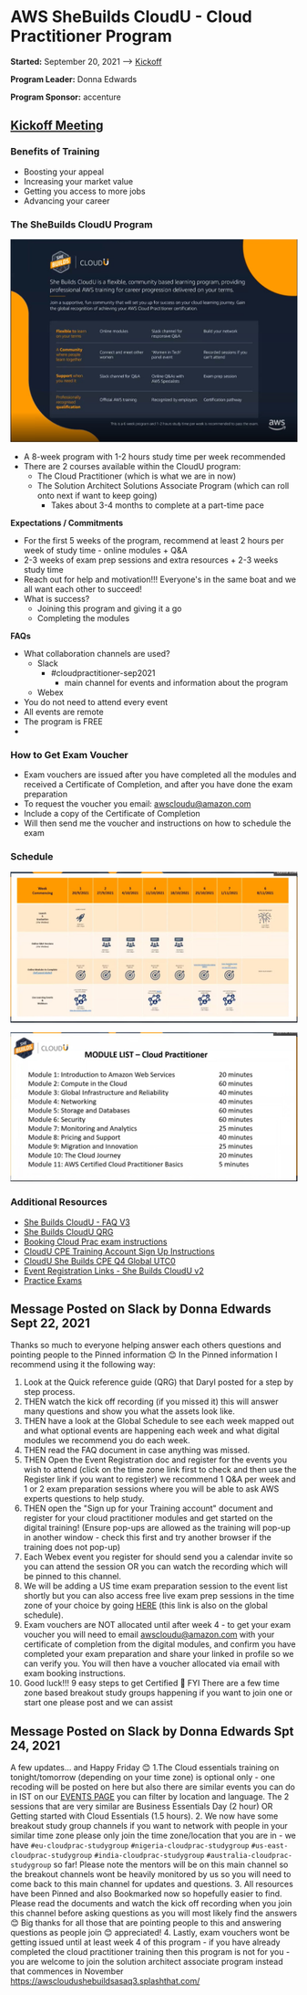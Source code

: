 # AWS SheBuilds CloudU - Cloud Practitioner Program

**Started:** September 20, 2021 --> [Kickoff](https://mycamerapics.com/cloudu/She%20Builds%20CloudU%20Kick-off%20Event-20210920%200252-1.mp4)

**Program Leader:** Donna Edwards

**Program Sponsor:** accenture

## [Kickoff Meeting](https://mycamerapics.com/cloudu/She%20Builds%20CloudU%20Kick-off%20Event-20210920%200252-1.mp4)

### Benefits of Training
- Boosting your appeal
- Increasing your market value
- Getting you access to more jobs
- Advancing your career

### The SheBuilds CloudU Program
![](SheBuilds_CloudU_Program.jpg)

- A 8-week program with 1-2 hours study time per week recommended
- There are 2 courses available within the CloudU program:
  - The Cloud Practitioner (which is what we are in now)
  - The Solution Architect Solutions Associate Program (which can roll onto next if want to keep going)
    - Takes about 3-4 months to complete at a part-time pace

**Expectations / Commitments**

- For the first 5 weeks of the program, recommend at least 2 hours per week of study time - online modules + Q&A
- 2-3 weeks of exam prep sessions and extra resources + 2-3 weeks study time
- Reach out for help and motivation!!! Everyone's in the same boat and we all want each other to succeed!
- What is success?
  - Joining this program and giving it a go
  - Completing the modules

**FAQs**

- What collaboration channels are used?
  - Slack
    - #cloudpractitioner-sep2021
      - main channel for events and information about the program
  - Webex
- You do not need to attend every event
- All events are remote
- The program is FREE
- 

### How to Get Exam Voucher

- Exam vouchers are issued after you have completed all the modules and received a Certificate of Completion, and after you have done the exam preparation
- To request the voucher you email: awscloudu@amazon.com 
- Include a copy of the Certificate of Completion
- Will then send me the voucher and instructions on how to schedule the exam

### Schedule
![](schedule.jpg)

![](module_list.jpg)

### Additional Resources
- [She Builds CloudU - FAQ V3](She%20Builds%20CloudU%20-%20FAQ%20V3.pdf)
- [She Builds CloudU QRG](She%20Builds%20CloudU%20QRG.pdf)
- [Booking Cloud Prac exam instructions](Booking%20Cloud%20Prac%20exam%20instructions.pdf)
- [CloudU CPE Training Account Sign Up Instructions](CloudU%20CPE%20Training%20Account%20Sign%20Up%20Instructions.pdf)
- [CloudU She Builds CPE Q4 Global UTC0](CloudU%20She%20Builds%20CPE%20Q4%20Global%20UTC0.pdf)
- [Event Registration Links - She Builds CloudU v2](Event%20Registration%20Links%20-%20She%20Builds%20CloudU%20v2.pdf)
- [Practice Exams](https://www.koenig-solutions.com/AWS)

## Message Posted on Slack by Donna Edwards Sept 22, 2021
Thanks so much to everyone helping answer each others questions and pointing people to the Pinned information 😊 In the Pinned information I recommend using it the following way:
1. Look at the Quick reference guide (QRG) that Daryl posted for a step by step process.
2. THEN watch the kick off recording (if you missed it) this will answer many questions and show you what the assets look like.
3. THEN have a look at the Global Schedule to see each week mapped out and what optional events are happening each week and what digital modules we recommend you do each week.
4. THEN read the FAQ document in case anything was missed.
5. THEN Open the Event Registration doc and register for the events you wish to attend (click on the time zone link first to check and then use the Register link if you want to register) we recommend 1 Q&A per week and 1 or 2 exam preparation sessions where you will be able to ask AWS experts questions to help study.
6. THEN open the "Sign up for your Training account" document and register for your cloud practitioner modules and get started on the digital training! (Ensure pop-ups are allowed as the training will pop-up in another window - check this first and try another browser if the training does not pop-up)
7. Each Webex event you register for should send you a calendar invite so you can attend the session OR you can watch the recording which will be pinned to this channel.
8. We will be adding a US time exam preparation session to the event list shortly but you can also access free live exam prep sessions in the time zone of your choice by going [HERE](https://aws.amazon.com/training/events/?get-certified-vilt-courses-cards.sort-by=item.additionalFields.startDateSort&get-certified-vilt-courses-cards.sort-order=asc&awsf.get-certified-vilt-courses-series=series%23aws-certification-exam-readiness&awsf.get-certified-vilt-locations=location%23apac%7Clocation%23emea%7Clocation%23latam%7Clocation%23namer&awsm.page-get-certified-vilt-courses-cards=1&sc_campaign=alwayslearning2021&sc_geo=apac&sc_country=mult&sc_outcome=reg&trk=emba_alwayslearning2021&awsf.get-certified-vilt-courses-type=*all&awsf.get-certified-vilt-audience=*all&awsf.get-certified-vilt-countries=*all&awsf.get-certified-vilt-languages=*all&awsf.get-certified-vilt-courses-level=*all&awsf.get-certified-vilt-courses-tech-category=*all) (this link is also on the global schedule).
9. Exam vouchers are NOT allocated until after week 4 - to get your exam voucher you will need to email awscloudu@amazon.com with your certificate of completion from the digital modules, and confirm you have completed your exam preparation and share your linked in profile so we can verify you. You will then have a voucher allocated via email with exam booking instructions.
10. Good luck!!!  9 easy steps to get Certified :slightly_smiling_face: FYI There are a few time zone based breakout study groups happening if you want to join one or start one please post and we can assist

## Message Posted on Slack by Donna Edwards Spt 24, 2021
A few updates... and Happy Friday 😊
1.The Cloud essentials training on tonight/tomorrow (depending on your time zone) is optional only - one recoding will be posted on here but also there are similar events you can do in IST on our [EVENTS PAGE](https://aws.amazon.com/training/events/?get-certified-vilt-courses-cards.sort-by=item.additionalFields.startDateSort&get-certified-vilt-courses-cards.sort-order=asc&awsf.get-certified-vilt-courses-series=series%23aws-essential-days&awsf.get-certified-vilt-locations=location%23apac&awsm.page-get-certified-vilt-courses-cards=1?sc_channel=ba&sc_campaign=alwayslearning2021&sc_geo=apac&sc_country=mult&sc_outcome=reg&trk=emba_alwayslearning2021&awsf.get-certified-vilt-courses-type=*all&awsf.get-certified-vilt-audience=*all&awsf.get-certified-vilt-countries=*all&awsf.get-certified-vilt-languages=*all&awsf.get-certified-vilt-courses-level=*all&awsf.get-certified-vilt-courses-tech-category=*all) you can filter by location and language. The 2 sessions that are very similar are Business Essentials Day (2 hour) OR Getting started with Cloud Essentials (1.5 hours).
2. We now have some breakout study group channels if you want to network with people in your similar time zone please only join the time zone/location that you are in - we have `#eu-cloudprac-studygroup` `#nigeria-cloudprac-studygroup` `#us-east-cloudprac-studygroup` `#india-cloudprac-studygroup` `#australia-cloudprac-studygroup` so far! Please note the mentors will be on this main channel so the breakout channels wont be heavily monitored by us so you will need to come back to this main channel for updates and questions.
3. All resources have been Pinned and also Bookmarked now so hopefully easier to find. Please read the documents and watch the kick off recording when you join this channel before asking questions as you will most likely find the answers 😊 Big thanks for all those that are pointing people to this and answering questions as people join 😊 appreciated!
4. Lastly, exam vouchers wont be getting issued until at least week 4 of this program - if you have already completed the cloud practitioner training then this program is not for you - you are welcome to join the solution architect associate program instead that commences in November https://awscloudushebuildsasaq3.splashthat.com/ 


